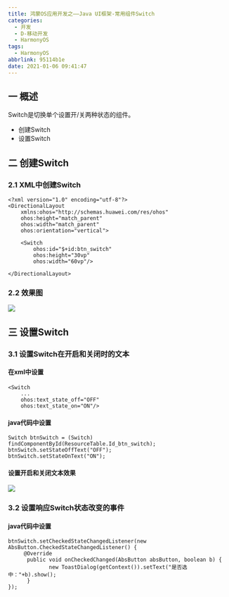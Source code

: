 ```yaml
---
title: 鸿蒙OS应用开发之——Java UI框架-常用组件Switch
categories:
  - 开发
  - D-移动开发
  - HarmonyOS
tags:
  - HarmonyOS
abbrlink: 95114b1e
date: 2021-01-06 09:41:47
---
```

## 一 概述

Switch是切换单个设置开/关两种状态的组件。

* 创建Switch
* 设置Switch

<!--more-->

## 二 创建Switch

### 2.1 XML中创建Switch

```
<?xml version="1.0" encoding="utf-8"?>
<DirectionalLayout
    xmlns:ohos="http://schemas.huawei.com/res/ohos"
    ohos:height="match_parent"
    ohos:width="match_parent"
    ohos:orientation="vertical">

    <Switch
        ohos:id="$+id:btn_switch"
        ohos:height="30vp"
        ohos:width="60vp"/>

</DirectionalLayout>
```

### 2.2 效果图

![][1]
## 三 设置Switch
### 3.1 设置Switch在开启和关闭时的文本

#### 在xml中设置

```
<Switch
    ...
    ohos:text_state_off="OFF"
    ohos:text_state_on="ON"/>
```

#### java代码中设置

```
Switch btnSwitch = (Switch) findComponentById(ResourceTable.Id_btn_switch);
btnSwitch.setStateOffText("OFF");
btnSwitch.setStateOnText("ON");
```

#### 设置开启和关闭文本效果
![][2]

### 3.2 设置响应Switch状态改变的事件

#### java代码中设置

```
btnSwitch.setCheckedStateChangedListener(new AbsButton.CheckedStateChangedListener() {
     @Override
      public void onCheckedChanged(AbsButton absButton, boolean b) {
             new ToastDialog(getContext()).setText("是否选中："+b).show();
      }
});
```



[1]:https://jsd.onmicrosoft.cn/gh/PGzxc/CDN/blog-hmos/hmos-switch-xml-run.gif
[2]:https://jsd.onmicrosoft.cn/gh/PGzxc/CDN/blog-hmos/hmos-switch-on-off-text.gif